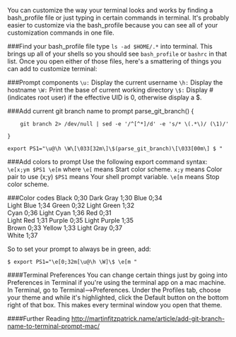 You can customize the way your terminal looks and works by finding a bash_profile file or just typing in certain commands in terminal. It's probably easier to customize via the bash_profile because you can see all of your customization commands in one file.

###Find your bash_profile file
type `ls -ad $HOME/.*` into terminal. This brings up all of your shells so you should see `bash_profile` or `bashrc` in that list. Once you open either of those files, here's a smattering of things you can add to customize terminal:

###Prompt components
`\u:` Display the current username
`\h:` Display the hostname
`\W:` Print the base of current working directory
`\$:` Display # (indicates root user) if the effective UID is 0, otherwise display a $.

###Add current git branch name to prompt
    parse_git_branch() {

        git branch 2> /dev/null | sed -e '/^[^*]/d' -e 's/* \(.*\)/ (\1)/'

    }

    export PS1="\u@\h \W\[\033[32m\]\$(parse_git_branch)\[\033[00m\] $ "

###Add colors to prompt
Use the following export command syntax:
`\e[x;ym $PS1 \e[m` where
    `\e[` means Start color scheme.
    `x;y` means Color pair to use (x;y)
    `$PS1` means Your shell prompt variable.
    `\e[m` means Stop color scheme.

###Color codes
    Black       0;30     Dark Gray   1;30     Blue         0;34     
    Light Blue  1;34     Green       0;32     Light Green  1;32     
    Cyan        0;36     Light Cyan  1;36     Red          0;31     
    Light Red   1;31     Purple      0;35     Light Purple 1;35     
    Brown       0;33     Yellow      1;33     Light Gray   0;37     
    White       1;37

So to set your prompt to always be in green, add:
    
    $ export PS1="\e[0;32m[\u@\h \W]\$ \e[m "

####Terminal Preferences
You can change certain things just by going into Preferences in Terminal if you're using the terminal app on a mac machine. In Terminal, go to Terminal-->Preferences. Under the Profiles tab, choose your theme and while it's highlighted, click the Default button on the bottom right of that box. This makes every terminal window you open that theme. 

####Further Reading
http://martinfitzpatrick.name/article/add-git-branch-name-to-terminal-prompt-mac/